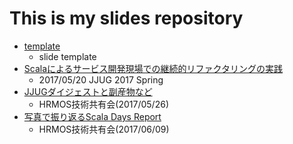 # This is my slides repository

- [template](https://iwamatsu0430.github.io/slides/template/)
  - slide template
- [Scalaによるサービス開発現場での継続的リファクタリングの実践](https://iwamatsu0430.github.io/slides/20170520/)
  - 2017/05/20 JJUG 2017 Spring
- [JJUGダイジェストと副産物など](https://iwamatsu0430.github.io/slides/20170526/)
  - HRMOS技術共有会(2017/05/26)
- [写真で振り返るScala Days Report](https://iwamatsu0430.github.io/slides/20170609/)
  - HRMOS技術共有会(2017/06/09)
